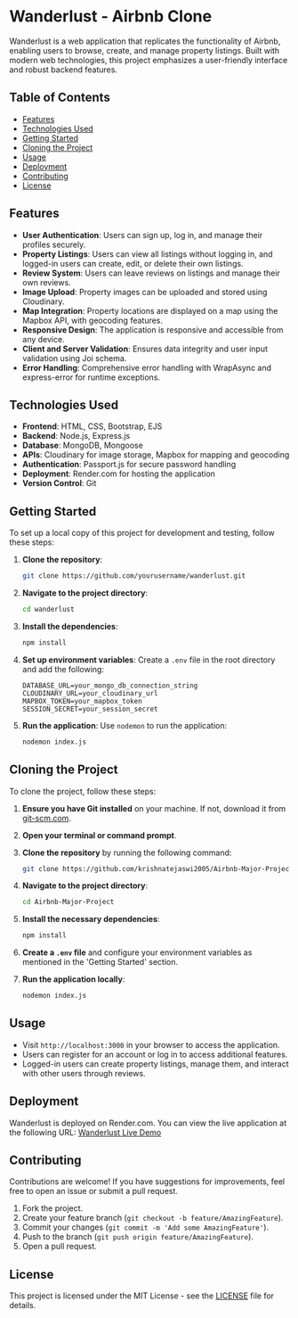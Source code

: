 # Wanderlust - Airbnb Clone

Wanderlust is a web application that replicates the functionality of Airbnb, enabling users to browse, create, and manage property listings. Built with modern web technologies, this project emphasizes a user-friendly interface and robust backend features.

## Table of Contents
- [Features](#features)
- [Technologies Used](#technologies-used)
- [Getting Started](#getting-started)
- [Cloning the Project](#cloning-the-project)
- [Usage](#usage)
- [Deployment](#deployment)
- [Contributing](#contributing)
- [License](#license)

## Features
- **User Authentication**: Users can sign up, log in, and manage their profiles securely.
- **Property Listings**: Users can view all listings without logging in, and logged-in users can create, edit, or delete their own listings.
- **Review System**: Users can leave reviews on listings and manage their own reviews.
- **Image Upload**: Property images can be uploaded and stored using Cloudinary.
- **Map Integration**: Property locations are displayed on a map using the Mapbox API, with geocoding features.
- **Responsive Design**: The application is responsive and accessible from any device.
- **Client and Server Validation**: Ensures data integrity and user input validation using Joi schema.
- **Error Handling**: Comprehensive error handling with WrapAsync and express-error for runtime exceptions.

## Technologies Used
- **Frontend**: HTML, CSS, Bootstrap, EJS
- **Backend**: Node.js, Express.js
- **Database**: MongoDB, Mongoose
- **APIs**: Cloudinary for image storage, Mapbox for mapping and geocoding
- **Authentication**: Passport.js for secure password handling
- **Deployment**: Render.com for hosting the application
- **Version Control**: Git

## Getting Started
To set up a local copy of this project for development and testing, follow these steps:

1. **Clone the repository**:
   ```bash
   git clone https://github.com/yourusername/wanderlust.git
   ```

2. **Navigate to the project directory**:
   ```bash
   cd wanderlust
   ```

3. **Install the dependencies**:
   ```bash
   npm install
   ```

4. **Set up environment variables**:
   Create a `.env` file in the root directory and add the following:
   ```env
   DATABASE_URL=your_mongo_db_connection_string
   CLOUDINARY_URL=your_cloudinary_url
   MAPBOX_TOKEN=your_mapbox_token
   SESSION_SECRET=your_session_secret
   ```

5. **Run the application**:
   Use `nodemon` to run the application:
   ```bash
   nodemon index.js
   ```

## Cloning the Project
To clone the project, follow these steps:

1. **Ensure you have Git installed** on your machine. If not, download it from [git-scm.com](https://git-scm.com/).

2. **Open your terminal or command prompt**.

3. **Clone the repository** by running the following command:
   ```bash
   git clone https://github.com/krishnatejaswi2005/Airbnb-Major-Project.git
   ```

4. **Navigate to the project directory**:
   ```bash
   cd Airbnb-Major-Project
   ```

5. **Install the necessary dependencies**:
   ```bash
   npm install
   ```

6. **Create a `.env` file** and configure your environment variables as mentioned in the 'Getting Started' section.

7. **Run the application locally**:
   ```bash
   nodemon index.js
   ```

## Usage
- Visit `http://localhost:3000` in your browser to access the application.
- Users can register for an account or log in to access additional features.
- Logged-in users can create property listings, manage them, and interact with other users through reviews.

## Deployment
Wanderlust is deployed on Render.com. You can view the live application at the following URL:
[Wanderlust Live Demo](https://airbnb-major-project-vru8.onrender.com)

## Contributing
Contributions are welcome! If you have suggestions for improvements, feel free to open an issue or submit a pull request.

1. Fork the project.
2. Create your feature branch (`git checkout -b feature/AmazingFeature`).
3. Commit your changes (`git commit -m 'Add some AmazingFeature'`).
4. Push to the branch (`git push origin feature/AmazingFeature`).
5. Open a pull request.

## License
This project is licensed under the MIT License - see the [LICENSE](LICENSE) file for details.
```
